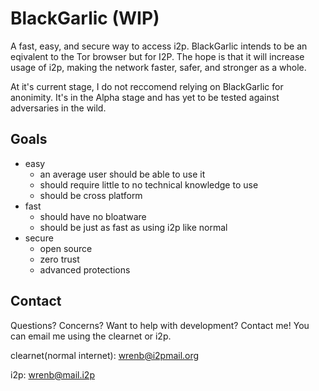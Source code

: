 # BlackGarlic (WIP)
A fast, easy, and secure way to access i2p.
BlackGarlic intends to be an eqivalent to the Tor browser but for I2P. The hope is that it will increase usage of i2p, making the network faster, safer, and stronger as a whole.

At it's current stage, I do not reccomend relying on BlackGarlic for anonimity. It's in the Alpha stage and has yet to be tested against adversaries in the wild.

## Goals
* easy
    * an average user should be able to use it
    * should require little to no technical knowledge to use
    * should be cross platform
* fast
    * should have no bloatware 
    * should be just as fast as using i2p like normal
* secure
    * open source
    * zero trust
    * advanced protections

## Contact
Questions? Concerns? Want to help with development? Contact me!
You can email me using the clearnet or i2p. 

clearnet(normal internet): [wrenb@i2pmail.org](mailto:wrenb@i2pmail.org)

i2p: [wrenb@mail.i2p](mailto:wrenb@mail.i2p)
